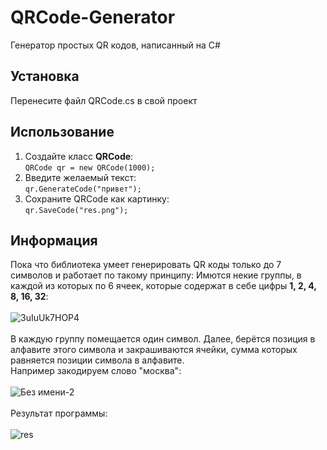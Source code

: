 # QRCode-Generator
Генератор простых QR кодов, написанный на C#
## Установка
Перенесите файл QRCode.cs в свой проект
## Использование
1. Создайте класс **QRCode**:<br/>
```QRCode qr = new QRCode(1000);```<br/>
2. Введите желаемый текст: <br/>
```qr.GenerateCode("привет");```<br/>
3. Сохраните QRCode как картинку:<br/>
```qr.SaveCode("res.png");```

## Информация
Пока что библиотека умеет генерировать QR коды только до 7 символов и работает по такому принципу:
Имются некие группы, в каждой из которых по 6 ячеек, которые содержат в себе цифры **1, 2, 4, 8, 16, 32**:<br/><br/>
![3uIuUk7HOP4](https://user-images.githubusercontent.com/74132592/146432610-220e748a-b9c4-4389-9598-93667868f6d6.jpg)
<br/><br/>
В каждую группу помещается один символ. Далее, берётся позиция в алфавите этого символа и закрашиваются ячейки, сумма которых равняется позиции символа в алфавите.<br/>
Например закодируем слово "москва":
<br/><br/>
![Без имени-2](https://user-images.githubusercontent.com/74132592/146435056-f0bcf772-38a9-43dd-9fc0-a63884959dad.png)
<br/><br/>
Результат программы:<br/><br/>
![res](https://user-images.githubusercontent.com/74132592/146435396-468c3a8f-542b-43ef-9cf3-6183247264f8.png)
